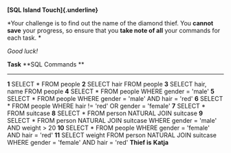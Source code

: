 **[SQL Island Touch]{.underline}**

*Your challenge is to find out the name of the diamond thief. You
**cannot save** your progress, so ensure that you **take note of all**
your commands for each task. *

*Good luck!*

  **Task**       **SQL Commands **
  -------------- ------------------------------------------------------------------------------------------
  **1**          SELECT \* FROM people
  **2**          SELECT hair FROM people
  **3**          SELECT hair, name FROM people
  **4**          SELECT \* FROM people WHERE gender = 'male'
  **5**          SELECT \* FROM people WHERE gender = 'male' AND hair = 'red'
  **6**          SELECT \* FROM people WHERE hair != 'red' OR gender = 'female'
  **7**          SELECT \* FROM suitcase
  **8**          SELECT \* FROM person NATURAL JOIN suitcase
  **9**          SELECT \* FROM person NATURAL JOIN suitcase WHERE gender = 'male' AND weight \> 20
  **10**         SELECT \* FROM people WHERE gender = 'female' AND hair = 'red'
  **11**         SELECT weight FROM person NATURAL JOIN suitcase WHERE gender = 'female' AND hair = 'red'
  **Thief is**   **Katja**
